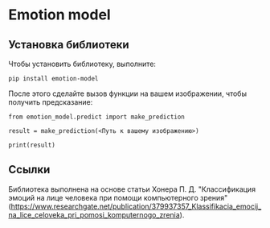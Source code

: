 # Emotion model

## Установка библиотеки

Чтобы установить библиотеку, выполните:

```
pip install emotion-model
```

После этого сделайте вызов функции на вашем изображении, чтобы получить предсказание:

```
from emotion_model.predict import make_prediction

result = make_prediction(<Путь к вашему изображению>)

print(result)
```

## Ссылки
Библиотека выполнена на основе статьи Хонера П. Д. "Классификация эмоций на лице человека при помощи компьютерного зрения" (https://www.researchgate.net/publication/379937357_Klassifikacia_emocij_na_lice_celoveka_pri_pomosi_komputernogo_zrenia).
